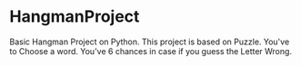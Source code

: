 # HangmanProject
Basic Hangman Project on Python.
This project is based on Puzzle. You've to Choose a word. You've 6 chances in case if you guess the Letter Wrong.
